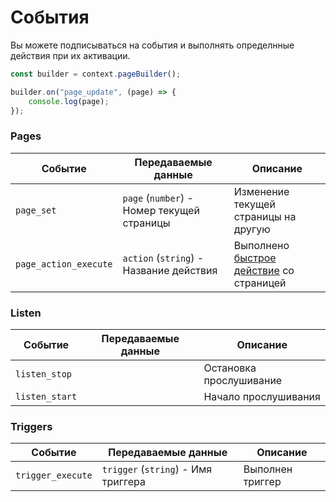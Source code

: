 # События

Вы можете подписываться на события и выполнять определнные действия при их активации.

```js
const builder = context.pageBuilder();

builder.on("page_update", (page) => {
    console.log(page);
});
```
### Pages

| Событие               | Передаваемые данные                        | Описание                                                                 |
| --------------------- | ------------------------------------------ | ------------------------------------------------------------------------ |
| `page_set`            | `page` (`number`) - Номер текущей страницы | Изменение текущей страницы на другую                                     |
| `page_action_execute` | `action` (`string`) - Название действия    | Выполнено [быстрое действие](keyboard.md#setDefaultButtons) со страницей |

### Listen

| Событие        | Передаваемые данные | Описание                |
| -------------- | ------------------- | ----------------------- |
| `listen_stop`  |                     | Остановка прослушивание |
| `listen_start` |                     | Начало прослушивания    |

### Triggers

| Событие            | Передаваемые данные                 | Описание                |
| ------------------ | ----------------------------------- | ----------------------- |
| `trigger_execute`  | `trigger` (`string`) - Имя триггера | Выполнен триггер        |
